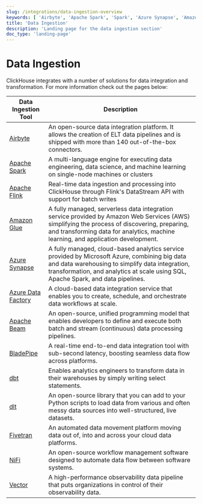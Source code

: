 ```yaml
---
slug: /integrations/data-ingestion-overview
keywords: [ 'Airbyte', 'Apache Spark', 'Spark', 'Azure Synapse', 'Amazon Glue', 'Apache Beam', 'dbt', 'Fivetran', 'NiFi', 'dlt', 'Vector' ]
title: 'Data Ingestion'
description: 'Landing page for the data ingestion section'
doc_type: 'landing-page'
---
```


# Data Ingestion

ClickHouse integrates with a number of solutions for data integration and transformation.
For more information check out the pages below:

| Data Ingestion Tool                                              | Description                                                                                                                                                                                                                           |
|------------------------------------------------------------------|---------------------------------------------------------------------------------------------------------------------------------------------------------------------------------------------------------------------------------------|
| [Airbyte](/integrations/airbyte)                                 | An open-source data integration platform. It allows the creation of ELT data pipelines and is shipped with more than 140 out-of-the-box connectors.                                                                                   |
| [Apache Spark](/integrations/apache-spark)                       | A multi-language engine for executing data engineering, data science, and machine learning on single-node machines or clusters                                                                                                        |
| [Apache Flink]([/integrations/apache-spark](https://github.com/ClickHouse/flink-connector-clickhouse))                       | Real-time data ingestion and processing into ClickHouse through Flink's DataStream API with support for batch writes                                                                                                        |
| [Amazon Glue](/integrations/glue)                                | A fully managed, serverless data integration service provided by Amazon Web Services (AWS) simplifying the process of discovering, preparing, and transforming data for analytics, machine learning, and application development.     |
| [Azure Synapse](/integrations/azure-synapse)                     | A fully managed, cloud-based analytics service provided by Microsoft Azure, combining big data and data warehousing to simplify data integration, transformation, and analytics at scale using SQL, Apache Spark, and data pipelines. |
| [Azure Data Factory](/integrations/azure-data-factory)           | A cloud-based data integration service that enables you to create, schedule, and orchestrate data workflows at scale. |
| [Apache Beam](/integrations/apache-beam)                         | An open-source, unified programming model that enables developers to define and execute both batch and stream (continuous) data processing pipelines.                                                                                 |
| [BladePipe](/integrations/bladepipe)                         | A real-time end-to-end data integration tool with sub-second latency, boosting seamless data flow across platforms.                                                                                |
| [dbt](/integrations/dbt)                                         | Enables analytics engineers to transform data in their warehouses by simply writing select statements.                                                                                                                                |
| [dlt](/integrations/data-ingestion/etl-tools/dlt-and-clickhouse) | An open-source library that you can add to your Python scripts to load data from various and often messy data sources into well-structured, live datasets.                                                                            |
| [Fivetran](/integrations/fivetran)                               | An automated data movement platform moving data out of, into and across your cloud data platforms.                                                                                                                                    |
| [NiFi](/integrations/nifi)                                       | An open-source workflow management software designed to automate data flow between software systems.                                                                                                                                  |
| [Vector](/integrations/vector)                                   | A high-performance observability data pipeline that puts organizations in control of their observability data.                                                                                                                        |
